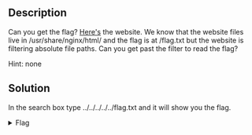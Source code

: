 ## Description

Can you get the flag?
[Here's](http://saturn.picoctf.net:55827/) the website.
We know that the website files live in /usr/share/nginx/html/ and the flag is at /flag.txt but the website is filtering absolute file paths.
Can you get past the filter to read the flag?

Hint: none

## Solution

In the search box type ../../../../../flag.txt and it will show you the flag.

<details>
  <summary>Flag</summary>
  
  
  picoCTF{7h3_p47h_70_5ucc355_e5a6fcbc}

</details>
